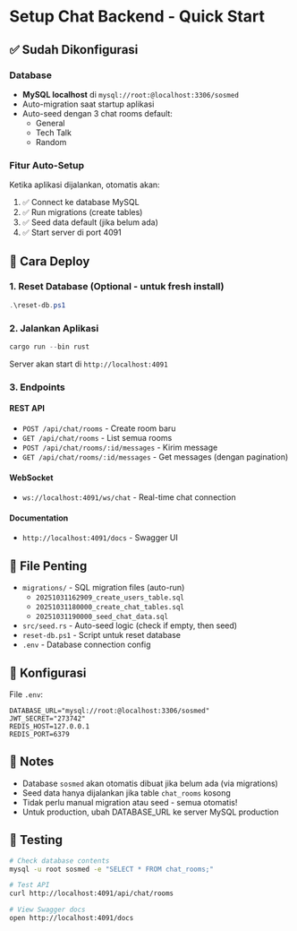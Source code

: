 # Setup Chat Backend - Quick Start

## ✅ Sudah Dikonfigurasi

### Database
- **MySQL localhost** di `mysql://root:@localhost:3306/sosmed`
- Auto-migration saat startup aplikasi
- Auto-seed dengan 3 chat rooms default:
  - General
  - Tech Talk  
  - Random

### Fitur Auto-Setup
Ketika aplikasi dijalankan, otomatis akan:
1. ✅ Connect ke database MySQL
2. ✅ Run migrations (create tables)
3. ✅ Seed data default (jika belum ada)
4. ✅ Start server di port 4091

## 🚀 Cara Deploy

### 1. Reset Database (Optional - untuk fresh install)
```powershell
.\reset-db.ps1
```

### 2. Jalankan Aplikasi
```powershell
cargo run --bin rust
```

Server akan start di `http://localhost:4091`

### 3. Endpoints

#### REST API
- `POST /api/chat/rooms` - Create room baru
- `GET /api/chat/rooms` - List semua rooms
- `POST /api/chat/rooms/:id/messages` - Kirim message
- `GET /api/chat/rooms/:id/messages` - Get messages (dengan pagination)

#### WebSocket
- `ws://localhost:4091/ws/chat` - Real-time chat connection

#### Documentation
- `http://localhost:4091/docs` - Swagger UI

## 📁 File Penting

- `migrations/` - SQL migration files (auto-run)
  - `20251031162909_create_users_table.sql`
  - `20251031180000_create_chat_tables.sql`
  - `20251031190000_seed_chat_data.sql`
- `src/seed.rs` - Auto-seed logic (check if empty, then seed)
- `reset-db.ps1` - Script untuk reset database
- `.env` - Database connection config

## 🔧 Konfigurasi

File `.env`:
```env
DATABASE_URL="mysql://root:@localhost:3306/sosmed"
JWT_SECRET="273742"
REDIS_HOST=127.0.0.1
REDIS_PORT=6379
```

## 📝 Notes

- Database `sosmed` akan otomatis dibuat jika belum ada (via migrations)
- Seed data hanya dijalankan jika table `chat_rooms` kosong
- Tidak perlu manual migration atau seed - semua otomatis!
- Untuk production, ubah DATABASE_URL ke server MySQL production

## 🧪 Testing

```bash
# Check database contents
mysql -u root sosmed -e "SELECT * FROM chat_rooms;"

# Test API
curl http://localhost:4091/api/chat/rooms

# View Swagger docs
open http://localhost:4091/docs
```
